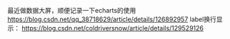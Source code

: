 最近做数据大屏，顺便记录一下echarts的使用
https://blog.csdn.net/qq_38718629/article/details/126892957
label换行显示： https://blog.csdn.net/coldriversnow/article/details/129529126